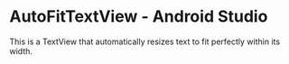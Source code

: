 # AutoFitTextView - Android Studio

This is a TextView that automatically resizes text to fit perfectly within its width.
